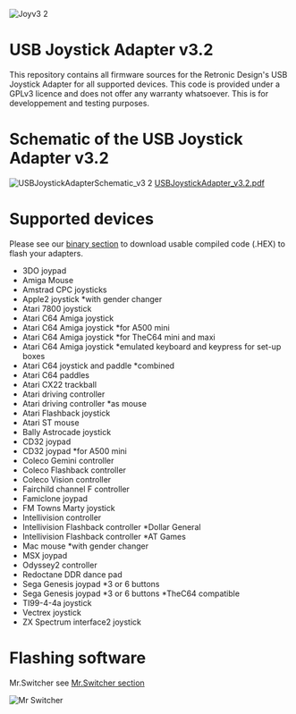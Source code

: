 ![Joyv3 2](https://user-images.githubusercontent.com/18539931/209214874-d44410cd-c410-4dcb-a8c0-da0bec944849.jpg)
# USB Joystick Adapter v3.2
This repository contains all firmware sources for the Retronic Design's USB Joystick Adapter for all supported devices. This code is provided under a GPLv3 licence and does not offer any warranty whatsoever. This is for developpement and testing purposes.

# Schematic of the USB Joystick Adapter v3.2
![USBJoystickAdapterSchematic_v3 2](https://user-images.githubusercontent.com/18539931/209212455-df1dc9a4-5eb0-40f1-a42c-67fb9a5d5afb.png)
[USBJoystickAdapter_v3.2.pdf](https://github.com/retronicdesign/USBJoystickAdapter_v3.2/files/10289845/USBJoystickAdapter_v3.0.pdf)

# Supported devices  
Please see our [binary section](https://github.com/retronicdesign/USBJoystickAdapter_v3.2/releases) to download usable compiled code (.HEX) to flash your adapters.
- 3DO joypad
- Amiga Mouse
- Amstrad CPC joysticks
- Apple2 joystick *with gender changer
- Atari 7800 joystick
- Atari C64 Amiga joystick
- Atari C64 Amiga joystick *for A500 mini
- Atari C64 Amiga joystick *for TheC64 mini and maxi
- Atari C64 Amiga joystick *emulated keyboard and keypress for set-up boxes
- Atari C64 joystick and paddle *combined
- Atari C64 paddles
- Atari CX22 trackball
- Atari driving controller
- Atari driving controller *as mouse
- Atari Flashback joystick
- Atari ST mouse
- Bally Astrocade joystick
- CD32 joypad
- CD32 joypad *for A500 mini
- Coleco Gemini controller
- Coleco Flashback controller
- Coleco Vision controller
- Fairchild channel F controller
- Famiclone joypad
- FM Towns Marty joystick
- Intellivision controller
- Intellivision Flashback controller *Dollar General
- Intellivision Flashback controller *AT Games
- Mac mouse *with gender changer
- MSX joypad
- Odyssey2 controller
- Redoctane DDR dance pad
- Sega Genesis joypad *3 or 6 buttons
- Sega Genesis joypad *3 or 6 buttons *TheC64 compatible
- TI99-4-4a joystick
- Vectrex joystick
- ZX Spectrum interface2 joystick

# Flashing software
Mr.Switcher see [Mr.Switcher section](https://github.com/retronicdesign/Mr.Switcher)

![Mr Switcher](https://user-images.githubusercontent.com/18539931/209214649-65bd6397-d0e9-4c7b-8d2b-489b6db2d548.jpg)

